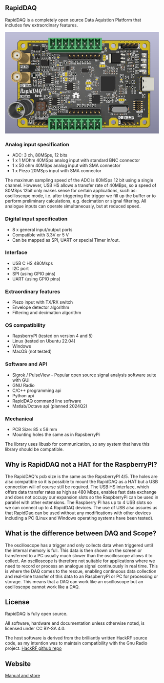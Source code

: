 
## RapidDAQ

RapidDAQ is a completely open source Data Aquistion Platform that includes few extraordinary features. 

![Pcb](https://raw.githubusercontent.com/signalius/RapidDAQ/main/doc/rapiddaq_pcb3d.png)

### Analog input specification

 * ADC: 3 ch, 80MSps, 12 bits 
 * 1 x 1 MOhm 40MSps analog input with standard BNC connector
 * 1 x 50 ohm 40MSps analog input with SMA connector
 * 1 x Piezo 20MSps input with SMA connector

The maximum sampling speed of the ADC is 80MSps 12 bit using a single channel. However, USB HS allows a transfer rate of 40MBps, so a speed of 80MSps 12bit only makes sense for certain applications, such as: oscilloscope mode, i.e. after triggering the trigger we fill up the buffer or to perform preliminary calculations, e.g. decimation or signal filtering. All analogue inputs can operate simultaneously, but at reduced speed.


### Digital input specification

 * 8 x general input/output ports
 * Compatible with 3.3V or 5 V
 * Can be mapped as SPI, UART or special Timer in/out.


### Interface

 * USB C HS 480Msps
 * I2C port
 * SPI (using GPIO pins)
 * UART (using GPIO pins)

### Extraordinary features

* Piezo input with TX/RX switch
* Envelope detector algorithm
* Filtering and decimation algorithm

### OS compatibility

 * RapsberryPI (tested on version 4 and 5)
 * Linux (tested on Ubuntu 22.04)
 * Windows 
 * MacOS (not tested)

### Software and API

 * Sigrok / PulseView -  Popular open source signal analysis software suite with GUI
 * GNU Radio
 * C/C++ programming api
 * Python api
 * RapidDAQ command line software
 * Matlab/Octave api (planned 2024Q2)
  
### Mechanical

 * PCB Size: 85 x 56 mm
 * Mounting holes the same as in RapsberryPi
 
The library uses libusb for communication, so any system that have this library should be compatible. 


## Why is RapidDAQ not a HAT for the RaspberryPI?
The RapidDAQ's pcb size is the same as the RapsberryPI 4/5. The holes are also compatible so it is possible to mount the RapidDAQ as a HAT but a USB connection will of course still be required. The USB HS interface, which offers data transfer rates as high as 480 Mbps, enables fast data exchange and does not occupy our expansion slots so the RaspberryPi can be used in parallel with other extensions. The Raspberry Pi has up to 4 USB slots so we can connect up to 4 RapidDAQ devices. The use of USB also assures us that RapidDaq can be used without any modifications with other devices including a PC (Linux and Windows operating systems have been tested).

## What is the difference between DAQ and Scope?

The oscilloscope has a trigger and only collects data when triggered until the internal memory is full. This data is then shown on the screen or transferred to a PC usually much slower than the oscilloscope allows it to collect. An oscilloscope is therefore not suitable for applications where we need to record or process an analogue signal continuously in real time. This is where the DAQ comes to the rescue, enabling continuous data collection and real-time transfer of this data to an RaspberryPi or PC for processing or storage. This means that a DAQ can work like an oscilloscope but an oscilloscope cannot work like a DAQ.

## License
RapidDAQ is fully open source.

All software, hardware and documentation unless otherwise noted, is licensed under CC BY-SA 4.0.

The host software is derived from the brilliantly written HackRF source code, as my intention was to maintain compatibility with the Gnu Radio project. [HackRF github repo](https://github.com/greatscottgadgets/hackrf/)

## Website
[Manual and store](https://gepard.space/)


